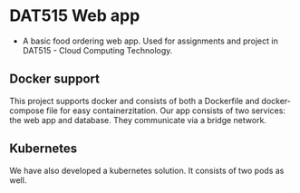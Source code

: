 # DAT515 Web app

- A basic food ordering web app. Used for assignments and project in DAT515 - Cloud Computing Technology.

## Docker support
This project supports docker and consists of both a Dockerfile and docker-compose file for easy containerzitation. Our app consists of two services: the web app and database. They communicate via a bridge network.

## Kubernetes
We have also developed a kubernetes solution. It consists of two pods as well. 
